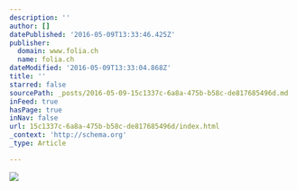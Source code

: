 ```yaml
---
description: ''
author: []
datePublished: '2016-05-09T13:33:46.425Z'
publisher:
  domain: www.folia.ch
  name: folia.ch
dateModified: '2016-05-09T13:33:04.868Z'
title: ''
starred: false
sourcePath: _posts/2016-05-09-15c1337c-6a8a-475b-b58c-de817685496d.md
inFeed: true
hasPage: true
inNav: false
url: 15c1337c-6a8a-475b-b58c-de817685496d/index.html
_context: 'http://schema.org'
_type: Article

---
```

![](http://www.folia.ch/images/marieclaude2.jpg)